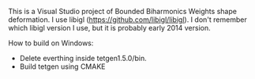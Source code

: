 This is a Visual Studio project of Bounded Biharmonics Weights shape deformation.
I use libigl (https://github.com/libigl/libigl). I don't remember which libigl version I use, but it is probably early 2014 version. 

How to build on Windows:
* Delete everthing inside tetgen1.5.0/bin.
* Build tetgen using CMAKE
